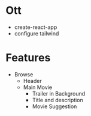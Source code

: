 # Ott
- create-react-app
- configure tailwind

# Features
- Browse
    - Header
    - Main Movie
        - Trailer in Background
        - Title and description
        - Movie Suggestion
            